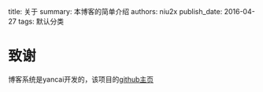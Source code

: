 title: 关于
summary: 本博客的简单介绍
authors: niu2x
publish_date: 2016-04-27
tags: 默认分类

# 致谢

博客系统是yancai开发的，该项目的[github主页](https://github.com/yancai/blog)